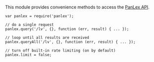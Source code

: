 This module provides convenience methods to access the [PanLex API](http://dev.panlex.org/api/).

    var panlex = require('panlex');
    
    // do a single request
    panlex.query('/lv', {}, function (err, result) { ... });
    
    // loop until all results are received
    panlex.queryAll('/lv', {}, function (err, result) { ... });
    
    // turn off built-in rate limiting (on by default)
    panlex.limit = false;